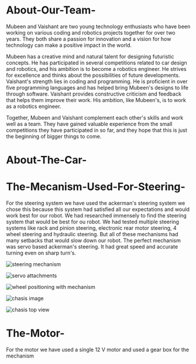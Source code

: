 # About-Our-Team-
Mubeen and Vaishant are two young technology enthusiasts who have been working on various coding and robotics projects together for over two years. They both share a passion for innovation and a vision for how technology can make a positive impact in the world. 

Mubeen has a creative mind and natural talent for designing futuristic concepts. He has participated in several competitions related to car design and robotics, and his ambition is to become a robotics engineer. He strives for excellence and thinks about the possibilities of future developments. 
Vaishant's strength lies in coding and programming. He is proficient in over five programming languages and has helped bring Mubeen's designs to life through software. Vaishant provides constructive criticism and feedback that helps them improve their work. His ambition, like Mubeen's, is to work as a robotics engineer. 

Together, Mubeen and Vaishant complement each other's skills and work well as a team. They have gained valuable experience from the small competitions they have participated in so far, and they hope that this is just the beginning of bigger things to come.​
# About-The-Car-

# The-Mecanism-Used-For-Steering-
For the steering system we have used the ackerman's steering system we chose this because this system had satisfied all our expectations and would work best for our robot. We had researched immensely to find the steering system that would be best for ou robot. We had tested multiple steering systems like rack and pinion steering, electronic rear motor steering, 4 wheel steering and hydraulic steering. But all of these mechanisms had many setbacks that would slow down our robot. The perfect mechanism was servo based ackerman's steering. It had great speed and accurate turning even on sharp turn's.

![steering mechanism](https://content.instructables.com/FA5/WOWE/J0X5B80H/FA5WOWEJ0X5B80H.png?auto=webp&frame=1&crop=3:2&fit=bounds&md=297a80991ec822f92a05d6a451b578e0)

![servo attachments](https://content.instructables.com/FN1/ERIB/J0X5B8OX/FN1ERIBJ0X5B8OX.png?auto=webp&frame=1&crop=3:2&width=600&fit=bounds&md=e88b77f274aa201ded7625af0a4e7f3a)

![wheel positioning with mechanism](https://content.instructables.com/FG1/ROSG/J0X5BCST/FG1ROSGJ0X5BCST.png?auto=webp&frame=1&crop=3:2&fit=bounds&md=a65c5b56417a30777fa6017183c3aa85)

![chasis image](https://content.instructables.com/FDU/1WEM/J0X5BMKW/FDU1WEMJ0X5BMKW.jpg?auto=webp&frame=1&width=384&height=1024&fit=bounds&md=2a5c0f83dd895df9d00cbd48b8b6d30f)

![chasis top view](https://content.instructables.com/FME/8EP4/J0X5BMNX/FME8EP4J0X5BMNX.jpg?auto=webp&frame=1&crop=3:2&width=384&height=1024&fit=bounds&md=cba63285974b6d84538d35c6ad2d8a2e)
  
# The-Motor- 
  For the motor we have used a single 12 V motor and used a gear box for the mechanism  

#
